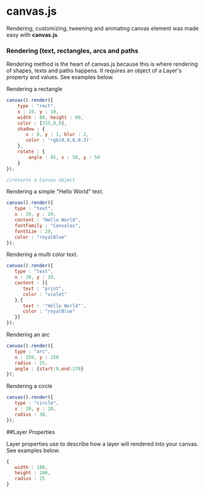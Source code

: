 # canvas.js
Rendering, customizing, tweening and animating canvas element was made easy with **canvas.js**. 

### Rendering (text, rectangles, arcs and paths
Rendering method is the heart of canvas.js because this is where rendering of shapes, texts and paths happens. It requires an object of a Layer's property and values. See examples below. 
 
Rendering a rectangle

```javascript
canvas().render({
    type : "rect", 
    x : 10, y : 10,
    width : 80, height : 80,
    color : [255,0,0],
    shadow : {
       x : 0, y : 1, blur : 2,
       color : 'rgb(0,0,0,0.3)' 
    }, 
    rotate : {
        angle : 45, x : 50, y : 50
    } 
});

//returns a Canvas object
```

Rendering a simple "Hello World" text.

```javascript
canvas().render({
   type : "text", 
   x : 20, y : 20,
   content : "Hello World", 
   fontFamily : "Consolas", 
   fontSize : 20,
   color : "royalBlue"
});

```

Rendering a multi color text. 

```javascript
canvas().render({
   type : "text", 
   x : 20, y : 20,
   content : [{
      text : "print", 
      color : "violet"
   },{
      text : '"Hello World"', 
      color : "royalBlue" 
   }] 
});

```

Rendering an arc 

```javascript
canvas().render({
   type : "arc",
   x : 250, y : 250
   radius : 25, 
   angle : {start:0,end:270}
});


```

Rendering a circle

```javascript
canvas().render({
   type : "circle", 
   x : 20, y : 20,
   radius : 30,
});
```

##Layer Properties

Layer properties use to describe how a layer will rendered into your canvas. See examples below. 

```javascript
{
   width : 100,
   height : 100,
   radius : 25
} 

```
